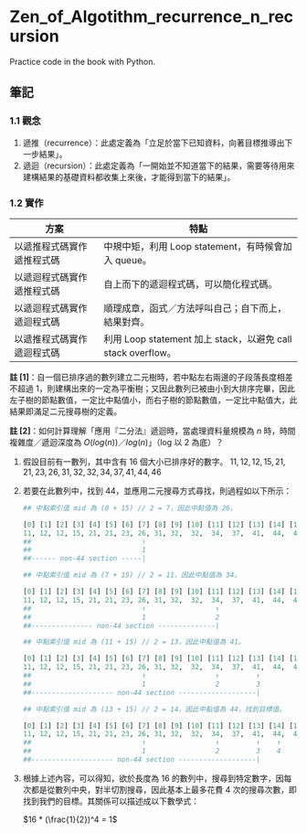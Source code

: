 # Zen_of_Algotithm_recurrence_n_recursion

Practice code in the book with Python.

## 筆記

### 1.1 觀念

1. 遞推（recurrence）：此處定義為「立足於當下已知資料，向著目標推導出下一步結果」。
2. 遞迴（recursion）：此處定義為「一開始並不知道當下的結果，需要等待用來建構結果的基礎資料都收集上來後，才能得到當下的結果」。

### 1.2 實作

| 方案 | 特點 |
| ---- | ---- |
| 以遞推程式碼實作遞推程式碼 | 中規中矩，利用 Loop statement，有時候會加入 queue。|
| 以遞迴程式碼實作遞推程式碼 | 自上而下的遞迴程式碼，可以簡化程式碼。|
| 以遞迴程式碼實作遞迴程式碼 | 順理成章，函式／方法呼叫自己；自下而上，結果對齊。|
| 以遞推程式碼實作遞迴程式碼 | 利用 Loop statement 加上 stack，以避免 call stack overflow。|

**註 [1]**：自一個已排序過的數列建立二元樹時，若中點左右兩邊的子段落長度相差不超過 $1$，則建構出來的一定為平衡樹；又因此數列已被由小到大排序完畢，因此左子樹的節點數值，一定比中點值小，而右子樹的節點數值，一定比中點值大，此結果即滿足二元搜尋樹的定義。

**註 [2]**：如何計算理解「應用『二分法』遞迴時，當處理資料量規模為 $n$ 時，時間複雜度／遞迴深度為 $O(log(n))$／$log(n)$」（log 以 $2$ 為底）？

1. 假設目前有一數列，其中含有 16 個大小已排序好的數字。
    $11, 12, 12, 15, 21, 21, 23, 26, 31, 32, 32, 34, 37, 41, 44, 46$
2. 若要在此數列中，找到 $44$，並應用二元搜尋方式尋找，則過程如以下所示：

    ```Python
    ## 中點索引值 mid 為 (0 + 15) // 2 = 7，因此中點值為 26。

    [0] [1] [2] [3] [4] [5] [6] [7] [8] [9] [10] [11] [12] [13] [14] [15]
    11, 12, 12, 15, 21, 21, 23, 26, 31, 32,  32,  34,  37,  41,  44,  46
    ##                           ↑
    ##                           1
    ##------ non-44 section -----|
    ```

    ```python
    ## 中點索引值 mid 為 (7 + 15) // 2 = 11，因此中點值為 34。

    [0] [1] [2] [3] [4] [5] [6] [7] [8] [9] [10] [11] [12] [13] [14] [15]
    11, 12, 12, 15, 21, 21, 23, 26, 31, 32,  32,  34,  37,  41,  44,  46
    ##                           ↑                 ↑
    ##                           1                 2
    ##--------------- non-44 section --------------|
    ```

    ```python
    ## 中點索引值 mid 為 (11 + 15) // 2 = 13，因此中點值為 41。

    [0] [1] [2] [3] [4] [5] [6] [7] [8] [9] [10] [11] [12] [13] [14] [15]
    11, 12, 12, 15, 21, 21, 23, 26, 31, 32,  32,  34,  37,  41,  44,  46
    ##                           ↑                 ↑         ↑
    ##                           1                 2         3
    ##-------------------- non-44 section -------------------|
    ```

    ```python
    ## 中點索引值 mid 為 (13 + 15) // 2 = 14，因此中點值為 44，找到目標值。

    [0] [1] [2] [3] [4] [5] [6] [7] [8] [9] [10] [11] [12] [13] [14] [15]
    11, 12, 12, 15, 21, 21, 23, 26, 31, 32,  32,  34,  37,  41,  44,  46
    ##                           ↑                 ↑         ↑    ↑   
    ##                           1                 2         3    4
    ##-------------------- non-44 section -------------------|
    ```

3. 根據上述內容，可以得知，欲於長度為 16 的數列中，搜尋到特定數字，因每次都是從數列中央，對半切割搜尋，因此基本上最多花費 4 次的搜尋次數，即找到我們的目標。其關係可以描述成以下數學式：

    $16 * (\frac{1}{2})^4 = 1$
